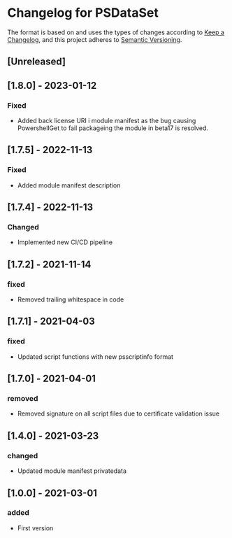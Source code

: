 # Changelog for PSDataSet

The format is based on and uses the types of changes according to [Keep a Changelog](https://keepachangelog.com/en/1.0.0/),
and this project adheres to [Semantic Versioning](https://semver.org/spec/v2.0.0.html).

## [Unreleased]

## [1.8.0] - 2023-01-12

### Fixed

- Added back license URI i module manifest as the bug causing PowershellGet to fail packageing the module in beta17 is resolved.

## [1.7.5] - 2022-11-13

### Fixed

- Added module manifest description

## [1.7.4] - 2022-11-13

### Changed

- Implemented new CI/CD pipeline

## [1.7.2] - 2021-11-14

### fixed

- Removed trailing whitespace in code

## [1.7.1] - 2021-04-03

### fixed

- Updated script functions with new psscriptinfo format

## [1.7.0] - 2021-04-01

### removed

- Removed signature on all script files due to certificate validation issue

## [1.4.0] - 2021-03-23

### changed

- Updated module manifest privatedata

## [1.0.0] - 2021-03-01

### added

- First version
